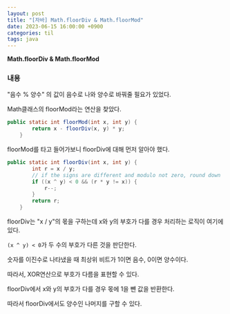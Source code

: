 ```yaml
---
layout: post
title: "[자바] Math.floorDiv & Math.floorMod"
date: 2023-06-15 16:00:00 +0900
categories: til
tags: java
---
```


**Math.floorDiv & Math.floorMod**

### 내용

"음수 % 양수" 의 값이 음수로 나와 양수로 바꿔줄 필요가 있었다.

Math클래스의 floorMod라는 연산을 찾았다.

```java
public static int floorMod(int x, int y) {
        return x - floorDiv(x, y) * y;
    }
```

floorMod를 타고 들어가보니 floorDiv에 대해 먼저 알아야 했다.

```java
public static int floorDiv(int x, int y) {
        int r = x / y;
        // if the signs are different and modulo not zero, round down
        if ((x ^ y) < 0 && (r * y != x)) {
            r--;
        }
        return r;
    }
```

floorDiv는 "x / y"의 몫을 구하는데 x와 y의 부호가 다를 경우 처리하는 로직이 여기에 있다.

<code>(x ^ y) < 0</code>가 두 수의 부호가 다른 것을 판단한다.

숫자를 이진수로 나타냈을 때 최상위 비트가 1이면 음수, 0이면 양수이다.

따라서, XOR연산으로 부호가 다름을 표현할 수 있다.

floorDiv에서 x와 y의 부호가 다를 경우 몫에 1을 뺀 값을 반환한다.

따라서 floorDiv에서도 양수인 나머지를 구할 수 있다.
